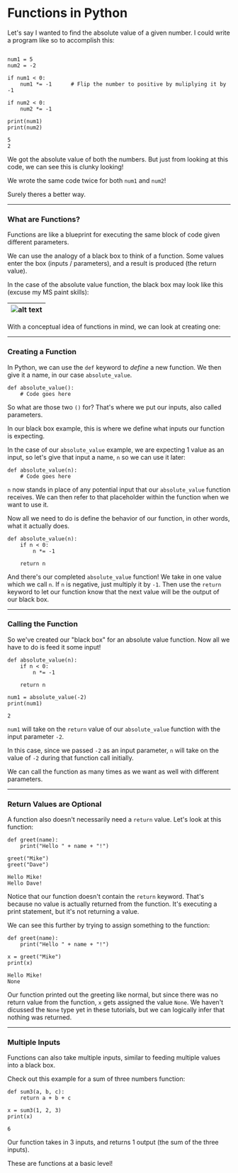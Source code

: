 # Functions in Python

Let's say I wanted to find the absolute value of a given number. I could write a program like so to accomplish this:

```python3

num1 = 5
num2 = -2

if num1 < 0:
    num1 *= -1      # Flip the number to positive by muliplying it by -1
    
if num2 < 0:
    num2 *= -1

print(num1)
print(num2)
```
```
5
2
```

We got the absolute value of both the numbers. But just from looking at this code, we can see this is clunky looking!

We wrote the same code twice for both ```num1``` and ```num2```!

Surely theres a better way.

---

### What are Functions?

Functions are like a blueprint for executing the same block of code given different parameters.

We can use the analogy of a black box to think of a function. Some values enter the box (inputs / parameters), and a result is produced (the return value).

In the case of the absolute value function, the black box may look like this (excuse my MS paint skills):

| ![alt text](https://i.imgur.com/8hNO6wv.png "Abs Black Box") |
|:--:|

With a conceptual idea of functions in mind, we can look at creating one:

---

### Creating a Function

In Python, we can use the ```def``` keyword to _define_ a new function. We then give it a name, in our case ```absolute_value```.

```python3
def absolute_value():
    # Code goes here
```

So what are those two ```()``` for? That's where we put our inputs, also called parameters.

In our black box example, this is where we define what inputs our function is expecting.

In the case of our ```absolute_value``` example, we are expecting 1 value as an input, so let's give that input a name, ```n``` so we can use it later:

```python3
def absolute_value(n):
    # Code goes here
```

```n``` now stands in place of any potential input that our ```absolute_value``` function receives. We can then refer to that placeholder within the function when we want to use it.

Now all we need to do is define the behavior of our function, in other words, what it actually does.

```python3
def absolute_value(n):
    if n < 0:
        n *= -1
    
    return n
```

And there's our completed ```absolute_value``` function! We take in one value which we call ```n```. If ```n``` is negative, just multiply it by ```-1```. Then use the ```return``` keyword to let our function know that the next value will be the output of our black box.

---

### Calling the Function

So we've created our "black box" for an absolute value function. Now all we have to do is feed it some input!

```python3
def absolute_value(n):
    if n < 0:
        n *= -1
        
    return n

num1 = absolute_value(-2)
print(num1)
```
```
2
```

```num1``` will take on the ```return``` value of our ```absolute_value``` function with the input parameter ```-2```.

In this case, since we passed ```-2``` as an input parameter, ```n``` will take on the value of ```-2``` during that function call initially.

We can call the function as many times as we want as well with different parameters.

---

### Return Values are Optional

A function also doesn't necessarily need a ```return``` value. Let's look at this function:

```python3
def greet(name):
    print("Hello " + name + "!")

greet("Mike")
greet("Dave")
```
```
Hello Mike!
Hello Dave!
```

Notice that our function doesn't contain the ```return``` keyword. That's because no value is actually returned from the function. It's executing a print statement, but it's not returning a value.

We can see this further by trying to assign something to the function:

```python3
def greet(name):
    print("Hello " + name + "!")

x = greet("Mike")
print(x)
```
```
Hello Mike!
None
```

Our function printed out the greeting like normal, but since there was no return value from the function, ```x``` gets assigned the value ```None```. We haven't dicussed the ```None``` type yet in these tutorials, but we can logically infer that nothing was returned.

---

### Multiple Inputs

Functions can also take multiple inputs, similar to feeding multiple values into a black box.

Check out this example for a sum of three numbers function:

```python3
def sum3(a, b, c):
    return a + b + c

x = sum3(1, 2, 3)
print(x)
```
```
6
```

Our function takes in 3 inputs, and returns 1 output (the sum of the three inputs).

These are functions at a basic level!

